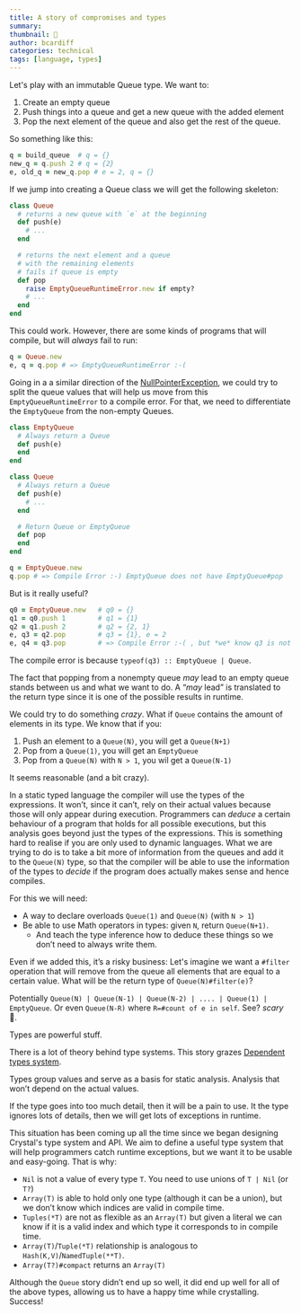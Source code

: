 ```yaml
---
title: A story of compromises and types
summary:
thumbnail: 👻
author: bcardiff
categories: technical
tags: [language, types]
---
```


Let's play with an immutable Queue type. We want to:

1. Create an empty queue
2. Push things into a queue and get a new queue with the added element
3. Pop the next element of the queue and also get the rest of the queue.

So something like this:

```ruby
q = build_queue  # q = {}
new_q = q.push 2 # q = {2}
e, old_q = new_q.pop # e = 2, q = {}
```

If we jump into creating a Queue class we will get the following skeleton:

```ruby
class Queue
  # returns a new queue with `e` at the beginning
  def push(e)
    # ...
  end

  # returns the next element and a queue
  # with the remaining elements
  # fails if queue is empty
  def pop
    raise EmptyQueueRuntimeError.new if empty?
    # ...
  end
end
```

This could work. However, there are some kinds of programs that will compile, but will _always_ fail to run:

```ruby
q = Queue.new
e, q = q.pop # => EmptyQueueRuntimeError :-(
```

Going in a a similar direction of the [NullPointerException](/2013/07/13/null-pointer-exception/), we could try to split the queue values that will help us move from this `EmptyQueueRuntimeError` to a compile error. For that, we need to differentiate the `EmptyQueue` from the non-empty Queues.

```ruby
class EmptyQueue
  # Always return a Queue
  def push(e)
  end
end

class Queue
  # Always return a Queue
  def push(e)
    # ...
  end

  # Return Queue or EmptyQueue
  def pop
  end
end

q = EmptyQueue.new
q.pop # => Compile Error :-) EmptyQueue does not have EmptyQueue#pop
```

But is it really useful?

```ruby
q0 = EmptyQueue.new   # q0 = {}
q1 = q0.push 1        # q1 = {1}
q2 = q1.push 2        # q2 = {2, 1}
e, q3 = q2.pop        # q3 = {1}, e = 2
e, q4 = q3.pop        # => Compile Error :-( , but *we* know q3 is not empty...
```

The compile error is because `typeof(q3) :: EmptyQueue | Queue`.

The fact that popping from a nonempty queue _may_ lead to an empty queue stands between us and what we want to do. A “_may_ lead” is translated to the return type since it is one of the possible results in runtime.

We could try to do something _crazy_. What if `Queue` contains the amount of elements in its type. We know that if you:

1. Push an element to a `Queue(N)`, you will get a `Queue(N+1)`
2. Pop from a `Queue(1)`, you will get an `EmptyQueue`
3. Pop from a `Queue(N)` with `N > 1`, you wil get a `Queue(N-1)`

It seems reasonable (and a bit crazy).

In a static typed language the compiler will use the types of the expressions. It won’t, since it can’t, rely on their actual values because those will only appear during execution. Programmers can _deduce_ a certain behaviour of a program that holds for all possible executions, but this analysis goes beyond just the types of the expressions. This is something hard to realise if you are only used to dynamic languages. What we are trying to do is to take a bit more of information from the queues and add it to the `Queue(N)` type, so that the compiler will be able to use the information of the types to _decide_ if the program does actually makes sense and hence compiles.

For this we will need:

- A way to declare overloads `Queue(1)` and `Queue(N)` (with `N > 1`)
- Be able to use Math operators in types: given `N`, return `Queue(N+1)`.
  - And teach the type inference how to deduce these things so we don’t need to always write them.

Even if we added this, it’s a risky business: Let's imagine we want a `#filter` operation that will remove from the queue all elements that are equal to a certain value. What will be the return type of `Queue(N)#filter(e)`?

Potentially `Queue(N) | Queue(N-1) | Queue(N-2) | .... | Queue(1) | EmptyQueue`.
Or even `Queue(N-R)` where `R=#count of e in self`.
See? _scary_ 👻.

Types are powerful stuff.

There is a lot of theory behind type systems. This story grazes [Dependent types system](https://en.wikipedia.org/wiki/Dependent_type).

Types group values and serve as a basis for static analysis. Analysis that won’t depend on the actual values.

If the type goes into too much detail, then it will be a pain to use.
It the type ignores lots of details, then we will get lots of exceptions in runtime.

This situation has been coming up all the time since we began designing Crystal's type system and API. We aim to define a useful type system that will help programmers catch runtime exceptions, but we want it to be usable and easy-going. That is why:

- `Nil` is not a value of every type `T`. You need to use unions of `T | Nil` (or `T?`)
- `Array(T)` is able to hold only one type (although it can be a union), but we don’t know which indices are valid in compile time.
- `Tuples(*T)` are not as flexible as an `Array(T)` but given a literal we can know if it is a valid index and which type it corresponds to in compile time.
- `Array(T)`/`Tuple(*T)` relationship is analogous to `Hash(K,V)`/`NamedTuple(**T)`.
- `Array(T?)#compact` returns an `Array(T)`

Although the `Queue` story didn’t end up so well, it did end up well for all of the above types,
allowing us to have a happy time while crystalling. Success!
